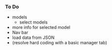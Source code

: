 ### To Do

- models
    - select models 
- more info for selected model  
- Nav bar
- load data from JSON
- (resolve hard coding with a basic manager tab) 